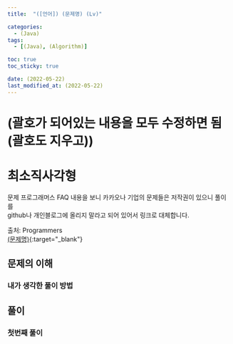 ```yaml
---
title:  "([언어]) (문제명) (Lv)" 

categories:
  - (Java)
tags:
  - [(Java), (Algorithm)]

toc: true
toc_sticky: true

date: (2022-05-22)
last_modified_at: (2022-05-22)
---
```


# (괄호가 되어있는 내용을 모두 수정하면 됨(괄호도 지우고))


# 최소직사각형

문제 프로그래머스 FAQ 내용을 보니 카카오나 기업의 문제들은 저작권이 있으니 풀이를<br>
github나 개인블로그에 올리지 말라고 되어 있어서 링크로 대체합니다.

출처: Programmers <br>
[(문제명)]((주소)){:target="_blank"}  




## 문제의 이해





### 내가 생각한 풀이 방법


## 풀이
### 첫번째 풀이


```(언어)(코드 작성하는 부분)

```




<br>



<!-- [맨 위](#){: .btn .btn--primary }{: .align-right} 스크롤시 자동으로 up to 화살표가 나오므로 삭제 -->
